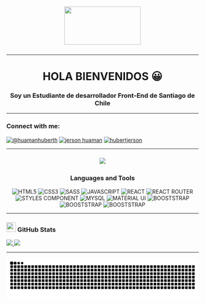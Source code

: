 <h1 align="center"><img src="https://media.giphy.com/media/lQDdDwdZpfYRn1MsJy/giphy.gif" width="200px" height="100px"></h1>

---
<h1 align="center"> HOLA BIENVENIDOS 😀 </h1>
<h3 align="center">Soy un Estudiante de desarrollador Front-End de Santiago de Chile</h3>

---
<h3 align="left">Connect with me:</h3>
<p align="left">
<a href="https://twitter.com/@huamanhuberth" target="blank"><img align="center" src="https://raw.githubusercontent.com/rahuldkjain/github-profile-readme-generator/master/src/images/icons/Social/twitter.svg" alt="@huamanhuberth" height="30" width="40" /></a>
<a href="https://fb.com/jerson huaman" target="blank"><img align="center" src="https://raw.githubusercontent.com/rahuldkjain/github-profile-readme-generator/master/src/images/icons/Social/facebook.svg" alt="jerson huaman" height="30" width="40" /></a>
<a href="https://instagram.com/hubertjerson" target="blank"><img align="center" src="https://raw.githubusercontent.com/rahuldkjain/github-profile-readme-generator/master/src/images/icons/Social/instagram.svg" alt="hubertjerson" height="30" width="40" /></a>
</p>

---

<h3 align="center"><img src="https://media.giphy.com/media/KEYMsj2LcXzfcTP5ii/giphy.gif" width="50px"></h3>
<h3 align="center">Languages and Tools</h3>

<p align="center">
<img src="https://img.shields.io/badge/HTML5-E34F26?style=for-the-badge&logo=html5&logoColor=white" alt="HTML5" />
<img src="https://img.shields.io/badge/CSS3-1572B6?style=for-the-badge&logo=css3&logoColor=white" alt="CSS3" />
<img src="https://img.shields.io/badge/Sass-CC6699?style=for-the-badge&logo=sass&logoColor=white" alt="SASS" />
<img src="https://img.shields.io/badge/JavaScript-323330?style=for-the-badge&logo=javascript&logoColor=F7DF1E" alt="JAVASCRIPT" />
<img src="https://img.shields.io/badge/React-20232A?style=for-the-badge&logo=react&logoColor=61DAFB" alt="REACT" />
<img src="https://img.shields.io/badge/React_Router-CA4245?style=for-the-badge&logo=react-router&logoColor=white" alt="REACT ROUTER" />
<img src="https://img.shields.io/badge/styled--components-DB7093?style=for-the-badge&logo=styled-components&logoColor=white" alt="STYLES COMPONENT" />
<img src="https://img.shields.io/badge/MySQL-005C84?style=for-the-badge&logo=mysql&logoColor=white" alt="MYSQL" />
<img src="https://img.shields.io/badge/Material--UI-0081CB?style=for-the-badge&logo=material-ui&logoColor=white" alt="MATERIAL UI" />
<img src="https://img.shields.io/badge/Bootstrap-563D7C?style=for-the-badge&logo=bootstrap&logoColor=white" alt="BOOSTSTRAP" />
<img src="https://img.shields.io/badge/Bootstrap-563D7C?style=for-the-badge&logo=bootstrap&logoColor=white" alt="BOOSTSTRAP" />
<img src="https://img.shields.io/badge/Bootstrap-563D7C?style=for-the-badge&logo=bootstrap&logoColor=white" alt="BOOSTSTRAP" />

</p>

---

<h3 align="left"><img src="https://media.giphy.com/media/du3J3cXyzhj75IOgvA/giphy.gif" width="25px" height="25px"> GitHub Stats</h3>

<div>
  <a href="https://github.com/Hubertjerson">
  <img height="180em" src="https://github-readme-stats.vercel.app/api?username=Hubertjerson&show_icons=true&theme=radical&include_all_commits=true&count_private=true"/>
<img height="180em" src="https://github-readme-stats.vercel.app/api/top-langs/?username=Hubertjerson&layout=compact&langs_count=7&theme=radical"/>
</div>

---

![Snake animation](./src/Snake.svg)

